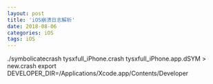 ```yaml
---
layout: post
title: 'iOS崩溃日志解析'
date: 2018-08-06
categories: iOS
tags: iOS
---
```


./symbolicatecrash tysxfull_iPhone.crash tysxfull_iPhone.app.dSYM > new.crash
export DEVELOPER_DIR=/Applications/Xcode.app/Contents/Developer
